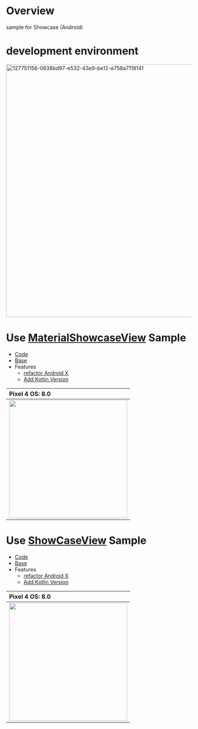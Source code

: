 # Overview
sample for Showcase (Android)

# development environment

<img width="686" alt="127751156-0638bd97-e532-43e9-be12-e758a7118141" src="https://user-images.githubusercontent.com/16476224/134197148-9a8d0c73-2257-49e0-a198-ee0f92cdf4bd.png">

# Use [MaterialShowcaseView](https://github.com/deano2390/MaterialShowcaseView) Sample
- [Code](https://github.com/LeoAndo/android-app-showcase-samples/tree/main/MaterialShowcaseViewSample)
- [Base](https://github.com/deano2390/MaterialShowcaseView/tree/master/sample)
- Features
  - [refactor Android X](https://developer.android.com/jetpack/androidx)
  - [Add Kotlin Version](https://github.com/LeoAndo/android-app-showcase-samples/tree/main/MaterialShowcaseViewSample/app/src/kotlinVersion/java/com/example/basicappsample)

| Pixel 4 OS: 8.0 |
|:---|
|<img src="https://github.com/LeoAndo/android-app-showcase-samples/blob/main/MaterialShowcaseViewSample/capture/android.gif" width=320 /> |


# Use [ShowCaseView](https://github.com/mreram/ShowCaseView) Sample
- [Code](https://github.com/LeoAndo/android-app-showcase-samples/tree/main/ShowcaseViewSample)
- [Base](https://github.com/mreram/ShowCaseView/tree/master/app)
- Features
  - [refactor Android X](https://developer.android.com/jetpack/androidx)
  - [Add Kotlin Version](https://github.com/LeoAndo/android-app-showcase-samples/tree/main/ShowcaseViewSample/app/src/kotlinVersion/java/com/example/basicappsample)

| Pixel 4 OS: 8.0 |
|:---|
|<img src="https://github.com/LeoAndo/android-app-showcase-samples/blob/main/ShowcaseViewSample/capture/android.gif" width=320 /> |
